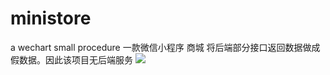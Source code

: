 # ministore
a wechart small procedure
一款微信小程序 商城  将后端部分接口返回数据做成假数据。因此该项目无后端服务
 ![](https://cdn.nlark.com/yuque/0/2021/png/1141018/1611656267214-92d021eb-b6dd-4b52-8426-7a3ad9baab75.png)
